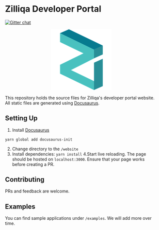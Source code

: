 # Zilliqa Developer Portal

[![Gitter chat](http://img.shields.io/badge/chat-on%20gitter-077a8f.svg)](https://gitter.im/Zilliqa/)

<p align="center">
    <img src="https://github.com/Zilliqa/Zilliqa/blob/master/img/zilliqa-logo-color.png" width="200" height="200">
</p>

This repository holds the source files for Zilliqa's developer portal website.
All static files are generated using [Docusaurus](https://docusaurus.io).

## Setting Up

1. Install [Docusaurus](https://docusaurus.io/docs/en/installation#installing-docusaurus)

```bash
yarn global add docusaurus-init
```

2. Change directory to the `/website`
3. Install dependencies: `yarn install`
4.Start live reloading. The page should be hosted on `localhost:3000`. Ensure that your page works before creating a PR.

## Contributing

PRs and feedback are welcome.

## Examples

You can find sample applications under `/examples`. We will add more over
time.

